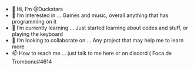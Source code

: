 - 👋 Hi, I’m @Duckstars
- 👀 I’m interested in ... Games and music, overall anything that has programming on it
- 🌱 I’m currently learning ... Just started learning about codes and stuff, or playing the keyboard
- 💞️ I’m looking to collaborate on ... Any project that may help me to learn more
- 📫 How to reach me ... just talk to me here or on discord ( Foca de Trombone#4614

<!---
Duckstars/Duckstars is a ✨ special ✨ repository because its `README.md` (this file) appears on your GitHub profile.
You can click the Preview link to take a look at your changes.
--->
